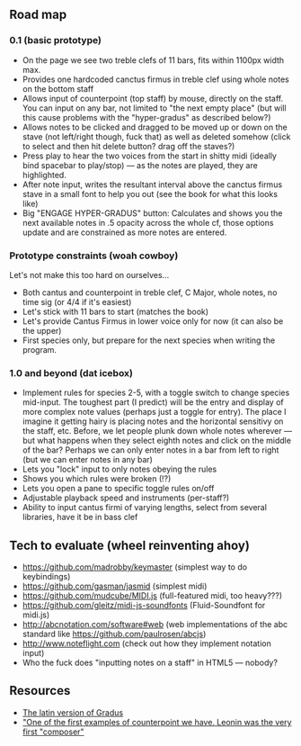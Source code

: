 ## Road map

### 0.1 (basic prototype)

* On the page we see two treble clefs of 11 bars, fits within 1100px width max.
* Provides one hardcoded canctus firmus in treble clef using whole notes on the bottom staff
* Allows input of counterpoint (top staff) by mouse, directly on the staff. You can input on any bar, not limited to "the next empty place" (but will this cause problems with the "hyper-gradus" as described below?)
* Allows notes to be clicked and dragged to be moved up or down on the stave (not left/right though, fuck that) as well as deleted somehow (click to select and then hit delete button? drag off the staves?)
* Press play to hear the two voices from the start in shitty midi (ideally bind spacebar to play/stop) — as the notes are played, they are highlighted. 
* After note input, writes the resultant interval above the canctus firmus stave in a small font to help you out (see the book for what this looks like)
* Big "ENGAGE HYPER-GRADUS" button: Calculates and shows you the next available notes in .5 opacity across the whole cf, those options update and are constrained as more notes are entered.


### Prototype constraints (woah cowboy)

Let's not make this too hard on ourselves...

* Both cantus and counterpoint in treble clef, C Major, whole notes, no time sig (or 4/4 if it's easiest)
* Let's stick with 11 bars to start (matches the book)
* Let's provide Cantus Firmus in lower voice only for now (it can also be the upper)
* First species only, but prepare for the next species when writing the program. 


### 1.0 and beyond (dat icebox)

* Implement rules for species 2-5, with a toggle switch to change species mid-input. The toughest part (I predict) will be the entry and display of more complex note values (perhaps just a toggle for entry). The place I imagine it getting hairy is placing notes and the horizontal sensitivy on the staff, etc. Before, we let people plunk down whole notes wherever — but what happens when they select eighth notes and click on the middle of the bar? Perhaps we can only enter notes in a bar from left to right (but we can enter notes in any bar)
* Lets you "lock" input to only notes obeying the rules
* Shows you which rules were broken (!?)
* Lets you open a pane to specific toggle rules on/off
* Adjustable playback speed and instruments (per-staff?)
* Ability to input cantus firmi of varying lengths, select from several libraries, have it be in bass clef

## Tech to evaluate (wheel reinventing ahoy)

* https://github.com/madrobby/keymaster (simplest way to do keybindings)
* https://github.com/gasman/jasmid (simplest midi)
* https://github.com/mudcube/MIDI.js (full-featured midi, too heavy???)
* https://github.com/gleitz/midi-js-soundfonts (Fluid-Soundfont for midi.js)
* http://abcnotation.com/software#web (web implementations of the abc standard like https://github.com/paulrosen/abcjs)
* http://www.noteflight.com (check out how they implement notation input)
* Who the fuck does "inputting notes on a staff" in HTML5 — nobody? 


## Resources
* [The latin version of Gradus](http://conquest.imslp.info/files/imglnks/usimg/f/fd/IMSLP91138-PMLP187246-Fux_-_Gradus_ad_Parnassum.pdf)
* ["One of the first examples of counterpoint we have. Leonin was the very first "composer"](https://www.youtube.com/watch?v=fVjo_mhcGG8)
